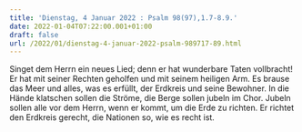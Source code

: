 ```yaml
---
title: 'Dienstag, 4 Januar 2022 : Psalm 98(97),1.7-8.9.'
date: 2022-01-04T07:22:00.001+01:00
draft: false
url: /2022/01/dienstag-4-januar-2022-psalm-989717-89.html
---
```


Singet dem Herrn ein neues Lied; denn er hat wunderbare Taten vollbracht! Er hat mit seiner Rechten geholfen und mit seinem heiligen Arm. Es brause das Meer und alles, was es erfüllt, der Erdkreis und seine Bewohner. In die Hände klatschen sollen die Ströme, die Berge sollen jubeln im Chor. Jubeln sollen alle vor dem Herrn, wenn er kommt, um die Erde zu richten. Er richtet den Erdkreis gerecht, die Nationen so, wie es recht ist.